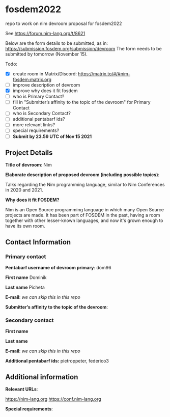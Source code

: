 # fosdem2022

repo to work on nim devroom proposal for fosdem2022

See https://forum.nim-lang.org/t/8621

Below are the form details to be submitted, as in: https://submission.fosdem.org/submission/devroom
The form needs to be submitted by tomorrow (November 15).

Todo:

- [x] create room in Matrix/Discord: https://matrix.to/#/#nim-fosdem:matrix.org
- [ ] improve description of devroom
- [x] improve why does it fit fosdem
- [ ] who is Primary Contact?
- [ ] fill in "Submitter’s affinity to the topic of the devroom" for Primary Contact
- [ ] who is Secondary Contact?
- [ ] additional pentabarf ids?
- [ ] more relevant links?
- [ ] special requirements?
- [ ] **Submit by 23.59 UTC of Nov 15 2021**

## Project Details

**Title of devroom**: Nim

**Elaborate description of proposed devroom (including possible topics)**:

Talks regarding the Nim programming language, similar to Nim Conferences in 2020 and 2021.

**Why does it fit FOSDEM?**

Nim is an Open Source programming language in which many Open Source projects are made. It has been part of FOSDEM in the past, having a room together with other lesser-known languages, and now it's grown enough to have its own room.

## Contact Information

### Primary contact

**Pentabarf username of devroom primary**: dom96

**First name** Dominik

**Last name** Picheta

**E-mail**: *we can skip this in this repo*

**Submitter’s affinity to the topic of the devroom**:

### Secondary contact

**First name**

**Last name**

**E-mail**: *we can skip this in this repo*

**Additional pentabarf ids:** pietroppeter, federico3

## Additional information

**Relevant URLs**:

https://nim-lang.org
https://conf.nim-lang.org

**Special requirements**:

